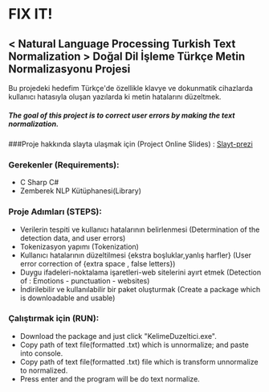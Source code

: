 # FIX IT!
## < Natural Language Processing Turkish Text Normalization > Doğal Dil İşleme Türkçe Metin Normalizasyonu Projesi
 Bu projedeki hedefim Türkçe'de özellikle klavye ve dokunmatik cihazlarda kullanıcı hatasıyla oluşan yazılarda ki metin hatalarını düzeltmek.
##### The goal of this project is to correct user errors by making the text normalization.

###Proje hakkında slayta ulaşmak için (Project Online Slides) :  [Slayt-prezi](https://prezi.com/tg-2_o5wanfd/copy-of-text-normalization/)

### Gerekenler (Requirements):
- C Sharp C#
- Zemberek NLP Kütüphanesi(Library)

### Proje Adımları (STEPS):
- Verilerin tespiti ve kullanıcı hatalarının belirlenmesi (Determination of the detection data, and user errors)
- Tokenizasyon yapımı (Tokenization)
- Kullanıcı hatalarının düzeltilmesi {ekstra boşluklar,yanlış harfler} (User error correction of {extra space , false letters})
- Duygu ifadeleri-noktalama işaretleri-web sitelerini ayırt etmek (Detection of : Emotions - punctuation - websites)
- İndirilebilir ve kullanılabilir bir paket oluşturmak (Create a package which is downloadable and usable)

### Çalıştırmak için (RUN): 
- Download the package and just click "KelimeDuzeltici.exe".
- Copy path of text file(formatted .txt) which is unnormalize; and paste into console.
- Copy path of text file(formatted .txt) file which is transform unnormalize to normalized.
- Press enter and the program will be do text normalize.


